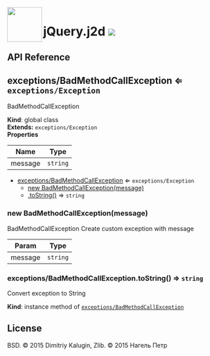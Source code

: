 <img src="https://github.com/fsggs/jquery.j2d/blob/0.2.0-dev/src/img/logo.png?raw=true" align="left" width="80"/>
<h1 align="left">jQuery.j2d <a href="https://www.versioneye.com/user/projects/56afa5f63d82b9003761dfc8">
    <img src="https://www.versioneye.com/user/projects/56afa5f63d82b9003761dfc8/badge.svg?style=flat"/></a></h1>


## API Reference

<a name="exceptions/BadMethodCallException"></a>

## exceptions/BadMethodCallException ⇐ <code>exceptions/Exception</code>
BadMethodCallException

**Kind**: global class  
**Extends:** <code>exceptions/Exception</code>  
**Properties**

| Name | Type |
| --- | --- |
| message | <code>string</code> | 


* [exceptions/BadMethodCallException](#exceptions/BadMethodCallException) ⇐ <code>exceptions/Exception</code>
    * [new BadMethodCallException(message)](#new_exceptions/BadMethodCallException_new)
    * [.toString()](#exceptions/BadMethodCallException+toString) ⇒ <code>string</code>

<a name="new_exceptions/BadMethodCallException_new"></a>

### new BadMethodCallException(message)
BadMethodCallExceptionCreate custom exception with message


| Param | Type |
| --- | --- |
| message | <code>string</code> | 

<a name="exceptions/BadMethodCallException+toString"></a>

### exceptions/BadMethodCallException.toString() ⇒ <code>string</code>
Convert exception to String

**Kind**: instance method of <code>[exceptions/BadMethodCallException](#exceptions/BadMethodCallException)</code>  

## License

BSD. © 2015 Dimitriy Kalugin, Zlib. © 2015 Нагель Петр

